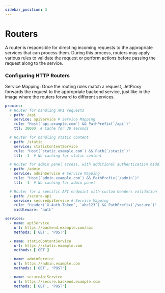 ```yaml
---
sidebar_position: 3
---
```


# Routers

A router is responsible for directing incoming requests to the appropriate services that can process them. During this process, routers may apply various rules to validate the request or perform actions before passing the request along to the service.

### Configuring HTTP Routers

Service Mapping: Once the routing rules match a request, JetProxy forwards the request to the appropriate backend service, just like in the image where the routers forward to different services.

```yaml
proxies:
  # Router for handling API requests
  - path: /api
    service: apiService # Service Mapping
    rule: "Host(`api.example.com`) && PathPrefix(`/api`)"
    ttl: 30000  # Cache for 30 seconds

  # Router for handling static content
  - path: /static
    service: staticContentService
    rule: "Host(`static.example.com`) && Path(`/static`)"
    ttl: -1  # No caching for static content

  # Router for admin panel access, with additional authentication middleware
  - path: /admin
    service: adminService # Service Mapping
    rule: "Host(`admin.example.com`) && PathPrefix(`/admin`)"
    ttl: -1  # No caching for admin panel

  # Router for a specific API endpoint with custom headers validation
  - path: /secure-api
    service: secureApiService # Service Mapping
    rule: "Header(`X-Auth-Token`, `abc123`) && PathPrefix(`/secure`)"
    middleware: 'auth'

services:
  - name: apiService
    url: https://backend.example.com/api
    methods: ['GET', 'POST']

  - name: staticContentService
    url: https://static.example.com
    methods: ['GET']

  - name: adminService
    url: https://admin.example.com
    methods: ['GET', 'POST']

  - name: secureApiService
    url: https://secure.backend.example.com
    methods: ['GET', 'POST']
```

